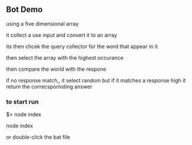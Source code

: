 ## Bot Demo

using a five dimensional array 

it collect a use input and convert it to an array 

its then chcek the query collector for the word that appear in it 

then select the array with the highest occurance 

then compare the world with the respone 

if no response match,, it select random 
but if it matches a response high 
it return the correcsporniding answer 

### to start run 

\$> node index 

node index 

or double-click the bat file